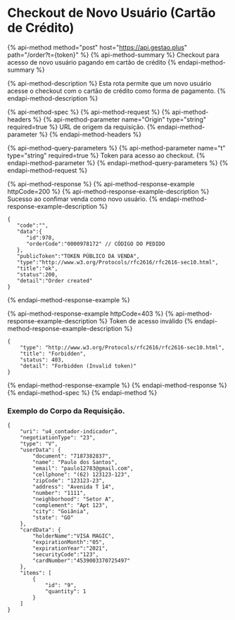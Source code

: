 # Checkout de Novo Usuário \(Cartão de Crédito\)

{% api-method method="post" host="https://api.gestao.plus" path="/order?t={token}" %}
{% api-method-summary %}
Checkout para acesso de novo usuário pagando em cartão de crédito
{% endapi-method-summary %}

{% api-method-description %}
Esta rota permite que um novo usuário acesse o checkout com o cartão de crédito como forma de pagamento.
{% endapi-method-description %}

{% api-method-spec %}
{% api-method-request %}
{% api-method-headers %}
{% api-method-parameter name="Origin" type="string" required=true %}
URL de origem da requisição.
{% endapi-method-parameter %}
{% endapi-method-headers %}

{% api-method-query-parameters %}
{% api-method-parameter name="t" type="string" required=true %}
Token para acesso ao checkout.
{% endapi-method-parameter %}
{% endapi-method-query-parameters %}
{% endapi-method-request %}

{% api-method-response %}
{% api-method-response-example httpCode=200 %}
{% api-method-response-example-description %}
Sucesso ao confimar venda como novo usuário.
{% endapi-method-response-example-description %}

```
{
   "code":"",
   "data":{
      "id":978,
      "orderCode":"0000978172" // CÓDIGO DO PEDIDO
   },
   "publicToken":"TOKEN PÚBLICO DA VENDA",
   "type":"http://www.w3.org/Protocols/rfc2616/rfc2616-sec10.html",
   "title":"ok",
   "status":200,
   "detail":"Order created"
}
```
{% endapi-method-response-example %}

{% api-method-response-example httpCode=403 %}
{% api-method-response-example-description %}
Token de acesso inválido
{% endapi-method-response-example-description %}

```
{
    "type": "http://www.w3.org/Protocols/rfc2616/rfc2616-sec10.html",
    "title": "Forbidden",
    "status": 403,
    "detail": "Forbidden (Invalid token)"
}
```
{% endapi-method-response-example %}
{% endapi-method-response %}
{% endapi-method-spec %}
{% endapi-method %}

### Exemplo do Corpo da Requisição.

```text
{
    "uri": "u4_contador-indicador",
    "negotiationType": "23",
    "type": "V",
    "userData": {
        "document": "7187382837",
        "name": "Paulo dos Santos",
        "email": "paulo12783@gmail.com",
        "cellphone": "(62) 123123-123",
        "zipCode": "123123-23",
        "address": "Avenida T 14",
        "number": "1111",
        "neighborhood": "Setor A",
        "complement": "Apt 123",
        "city": "Goiânia",
        "state": "GO"
    },
    "cardData": {
        "holderName":"VISA MAGIC",
        "expirationMonth":"05",
        "expirationYear":"2021",
        "securityCode":"123",
        "cardNumber":"4539003370725497"
    },
    "items": [
        {
            "id": "9",
            "quantity": 1
        }
    ]
}
```

